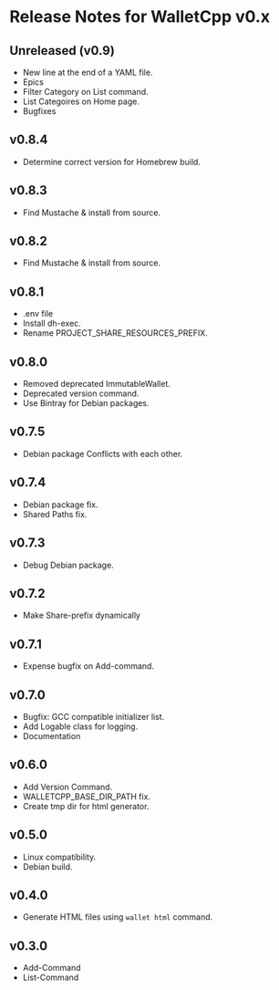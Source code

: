 # Release Notes for WalletCpp v0.x

## Unreleased (v0.9)

- New line at the end of a YAML file.
- Epics
- Filter Category on List command.
- List Categoires on Home page.
- Bugfixes

## v0.8.4

- Determine correct version for Homebrew build.

## v0.8.3

- Find Mustache & install from source.

## v0.8.2

- Find Mustache & install from source.

## v0.8.1

- .env file
- Install dh-exec.
- Rename PROJECT_SHARE_RESOURCES_PREFIX.

## v0.8.0

- Removed deprecated ImmutableWallet.
- Deprecated version command.
- Use Bintray for Debian packages.

## v0.7.5

- Debian package Conflicts with each other.

## v0.7.4

- Debian package fix.
- Shared Paths fix.

## v0.7.3

- Debug Debian package.

## v0.7.2

- Make Share-prefix dynamically

## v0.7.1

- Expense bugfix on Add-command.

## v0.7.0

- Bugfix: GCC compatible initializer list.
- Add Logable class for logging.
- Documentation

## v0.6.0

- Add Version Command.
- WALLETCPP_BASE_DIR_PATH fix.
- Create tmp dir for html generator.

## v0.5.0

- Linux compatibility.
- Debian build.

## v0.4.0

- Generate HTML files using `wallet html` command.

## v0.3.0

- Add-Command
- List-Command
